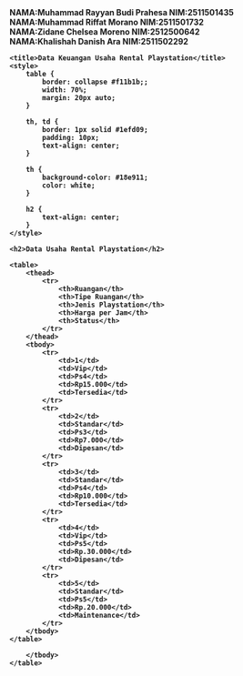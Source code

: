 <!DOCTYPE html>
<html>
<head>
    <td><b>NAMA:Muhammad Rayyan Budi Prahesa NIM:2511501435</b></td>
    <td><b>NAMA:Muhammad Riffat Morano NIM:2511501732<b></td>
        <br>
   <td><b>NAMA:Zidane Chelsea Moreno NIM:2512500642<b></td>
    <br>
         <td><b>NAMA:Khalishah Danish Ara NIM:2511502292<b></td>


    <title>Data Keuangan Usaha Rental Playstation</title>
    <style>
        table {
            border: collapse #f11b1b;;
            width: 70%;
            margin: 20px auto;
        }

        th, td {    
            border: 1px solid #1efd09;
            padding: 10px;
            text-align: center;
        }

        th {
            background-color: #18e911;
            color: white;
        }

        h2 {
            text-align: center;
        }
    </style>
<title> Data Keuangan Usaha Rental Playstation </title>
<style>
  table {
            border-collapse: collapse;
            width: 70%;
            margin: 20px auto;
        }

        th, td {    
            border: 1px solid #888;
            padding: 10px;
            text-align: center;
        }

        th {
            background-color: #04e435;
            color: white;
        }

        h2 {
            text-align: center;
        }
</style>

</head>
<body>

    <h2>Data Usaha Rental Playstation</h2>

    <table>
        <thead>
            <tr>
                <th>Ruangan</th>
                <th>Tipe Ruangan</th>
                <th>Jenis Playstation</th>
                <th>Harga per Jam</th>
                <th>Status</th>
            </tr>
        </thead>
        <tbody>
            <tr>
                <td>1</td>
                <td>Vip</td>
                <td>Ps4</td>
                <td>Rp15.000</td>
                <td>Tersedia</td>
            </tr>
            <tr>
                <td>2</td>
                <td>Standar</td>
                <td>Ps3</td>
                <td>Rp7.000</td>
                <td>Dipesan</td>
            </tr>
            <tr>
                <td>3</td>
                <td>Standar</td>
                <td>Ps4</td>
                <td>Rp10.000</td>
                <td>Tersedia</td>
            </tr>
            <tr>
                <td>4</td>
                <td>Vip</td>
                <td>Ps5</td>
                <td>Rp.30.000</td>
                <td>Dipesan</td>
            </tr>
            <tr>
                <td>5</td>
                <td>Standar</td>
                <td>Ps5</td>
                <td>Rp.20.000</td>
                <td>Maintenance</td>
            </tr>
        </tbody>
    </table>

        </tbody>
    </table>
</body>
</html>
